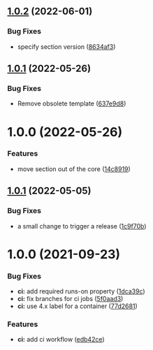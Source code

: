## [1.0.2](https://github.com/spaceship-prompt/spaceship-ember/compare/v1.0.1...v1.0.2) (2022-06-01)


### Bug Fixes

* specify section version ([8634af3](https://github.com/spaceship-prompt/spaceship-ember/commit/8634af3b28d301c420f12867559fa50633f31359))

## [1.0.1](https://github.com/spaceship-prompt/spaceship-ember/compare/v1.0.0...v1.0.1) (2022-05-26)


### Bug Fixes

* Remove obsolete template ([637e9d8](https://github.com/spaceship-prompt/spaceship-ember/commit/637e9d859951c104ead30c29014584f8915fcfab))

# 1.0.0 (2022-05-26)


### Features

* move section out of the core ([14c8919](https://github.com/spaceship-prompt/spaceship-ember/commit/14c891952b7c369c0af1d38582c97de26b9614d7))

## [1.0.1](https://github.com/spaceship-prompt/spaceship-ember/compare/v1.0.0...v1.0.1) (2022-05-05)


### Bug Fixes

* a small change to trigger a release ([1c9f70b](https://github.com/spaceship-prompt/spaceship-ember/commit/1c9f70b0a3eec4f5e475669de104cc75751b7c70))

# 1.0.0 (2021-09-23)


### Bug Fixes

* **ci:** add required runs-on property ([1dca39c](https://github.com/spaceship-prompt/spaceship-ember/commit/1dca39cf70650d6359873f760ecb28529472ab39))
* **ci:** fix branches for ci jobs ([5f0aad3](https://github.com/spaceship-prompt/spaceship-ember/commit/5f0aad388ac35659002ad176d937fee9420bf48c))
* **ci:** use 4.x label for a container ([77d2681](https://github.com/spaceship-prompt/spaceship-ember/commit/77d2681ab4144f2ee5af54471e0bfcb6c03e5c3f))


### Features

* **ci:** add ci workflow ([edb42ce](https://github.com/spaceship-prompt/spaceship-ember/commit/edb42ced46e718a38fe693fc5767d7677094d7ec))

